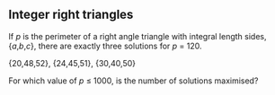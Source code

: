## Integer right triangles

If <i>p</i> is the perimeter of a right angle triangle with integral length sides, {<i>a</i>,<i>b</i>,<i>c</i>}, there are exactly three solutions for <i>p</i> = 120.

{20,48,52}, {24,45,51}, {30,40,50}

For which value of <i>p</i> &#x2264; 1000, is the number of solutions maximised?
